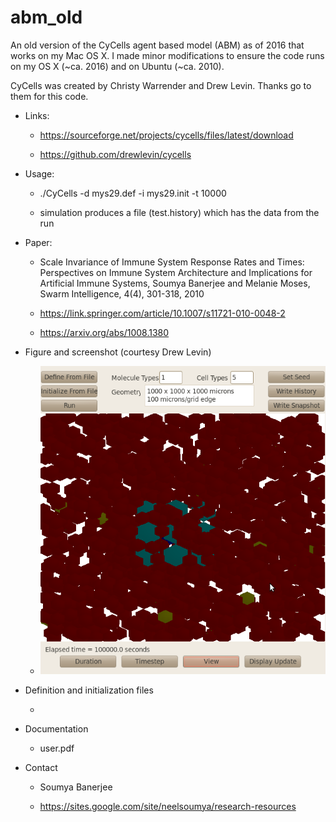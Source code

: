 # abm_old

An old version of the CyCells agent based model (ABM) as of 2016 that works on my Mac OS X.
I made minor modifications to ensure the code runs on my OS X (~ca. 2016) and on Ubuntu (~ca. 2010).

CyCells was created by Christy Warrender and Drew Levin. Thanks go to them for this code.


* Links:

   * https://sourceforge.net/projects/cycells/files/latest/download

   * https://github.com/drewlevin/cycells


* Usage:

   * ./CyCells -d mys29.def -i mys29.init -t 10000
  
   * simulation produces a file (test.history) which has the data from the run
  
  
* Paper:

   * Scale Invariance of Immune System Response Rates and Times: Perspectives on Immune System Architecture and Implications for Artificial Immune Systems, Soumya Banerjee and Melanie Moses, Swarm Intelligence, 4(4), 301-318, 2010
  
   * https://link.springer.com/article/10.1007/s11721-010-0048-2
  
   * https://arxiv.org/abs/1008.1380


* Figure and screenshot (courtesy Drew Levin)

    * ![screenshot of immune system ABM](CyCells-Screen.png)

* Definition and initialization files

    * 

* Documentation

    * user.pdf

* Contact

    * Soumya Banerjee
    
    * https://sites.google.com/site/neelsoumya/research-resources
